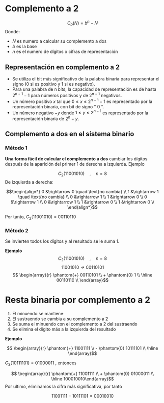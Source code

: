 
# Complemento a 2

$$C_b(N) = b^n - N$$
Donde:
- $N$ es numero a calcular su complemento a dos
- $b$ es la base
- $n$ es el numero de dígitos o cifras de representación

## Representación en complemento a 2

- Se utiliza el bit más significativo de la palabra binaria para representar el signo (0 si es positivo y 1 si es negativo).
- Para una palabra de n bits, la capacidad de representación es de hasta $2^{n−1} − 1$ para números positivos y de $2^{n−1}$ negativos.
- Un número positivo $x$ tal que $0 \leq x \leq 2^{n−1} − 1$ es representado por la representación binaria, con bit de signo ” 0 ”.
- Un número negativo $−y$ donde $1 \leq y \leq 2^{n−1}$ es representado por la representación binaria de $2^n − y$.

## Complemento a dos en el sistema binario

### Método 1

**Una forma fácil de calcular el complemento a dos** cambiar los dígitos después de la aparición del primer $1$ de derecha a izquierda. Ejemplo

$$ C_2(11001010) \quad, \quad n = 8$$
De izquierda a derecha:

$$\begin{align*} 
0 &\rightarrow 0 \quad \text{no cambia} \\
1 &\rightarrow 1 \quad \text{no cambia} \\
0 &\rightarrow 1 \\
1 &\rightarrow 0 \\
0 &\rightarrow 1 \\
0 &\rightarrow 1 \\
1 &\rightarrow 0 \\
1 &\rightarrow 0 \\ 
\end{align*}$$

Por tanto, $C_2(11001010) = 00110110$

### Método 2

Se invierten todos los dígitos y al resultado se le suma $1$.

**Ejemplo**
$$C_2(11001010) \quad , \quad n = 8$$
$$ 11001010 \rightarrow 00110101 $$
$$ \begin{array}{r} \phantom{+} 00110101 \\ + \phantom{0} 1 \\ \hline 00110110 \\ \end{array}$$



# Resta binaria por complemento a 2

1.  El minuendo se mantiene
2. El sustraendo se cambia a su complemento a 2
3. Se suma el minuendo con el complemento a 2 del sustraendo
4. Se elimina el digito más a la izquierda del resultado

**Ejemplo**

$$ \begin{array}{r} \phantom{+} 11001111 \\ - \phantom{0} 10111101 \\ \hline \end{array}$$

$C_2(10111101) = 01000011$ , entonces

$$ \begin{array}{r} \phantom{+} 11001111 \\ + \phantom{0} 01000011 \\ \hline 100010010\end{array}$$
Por ultimo, eliminamos la cifra más significativa, por tanto

$$11001111 - 10111101 = 00010010$$


